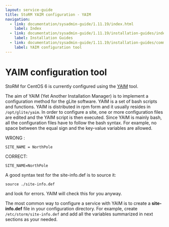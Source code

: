 ```yaml
---
layout: service-guide
title: StoRM YAIM configuration - YAIM
navigation:
  - link: documentation/sysadmin-guide/1.11.19/index.html
    label: Index
  - link: documentation/sysadmin-guide/1.11.19/installation-guides/index.html
    label: Installation Guides
  - link: documentation/sysadmin-guide/1.11.19/installation-guides/common/yaim-configuration-tool.html
    label: YAIM configuration tool
---
```


# YAIM configuration tool <a name="yaimconfiguration">&nbsp;</a>

StoRM for CentOS 6 is currently configured using the [YAIM][yaim-site] tool.

The aim of YAIM (Yet Another Installation Manager) is to implement a configuration method for the gLite software. YAIM is a set of bash scripts and functions. YAIM is distributed in rpm form and it usually resides in `/opt/glite/yaim`.
In order to configure a site, one or more configuration files are edited and the YAIM script is then executed. Since YAIM is mainly bash, all the configuration files have to follow the bash syntax. For example, no space between the equal sign and the key-value variables are allowed.

WRONG :

```
SITE_NAME = NorthPole
```

CORRECT:

```
SITE_NAME=NorthPole
```

A good syntax test for the site-info.def is to source it:

```
source ./site-info.def
```

and look for errors. YAIM will check this for you anyway.

The most common way to configure a service with YAIM is to create a **site-info.def** file in your configuration directory.
For example, create `/etc/storm/site-info.def` and add all the variables summarized in next sections as your needed.


[yaim-site]: https://twiki.cern.ch/twiki/bin/view/EGEE/YAIM
